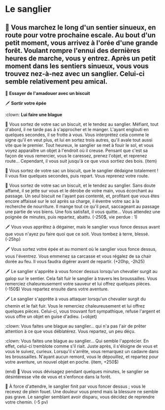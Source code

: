 # Le sanglier
## :evergreen_tree: Vous marchez le long d'un sentier sinueux, en route pour votre prochaine escale. Au bout d'un petit moment, vous arrivez à l'orée d'une grande forêt. Voulant rompre l'ennui des dernières heures de marche, vous y entrez. Après un petit moment dans les sentiers sinueux, vous vous trouvez nez-à-nez avec un sanglier. Celui-ci semble relativement peu amical.

:cookie: **Essayer de l'amadouer avec un biscuit**

:dagger: **Sortir votre épée**

:clown: **Lui faire une blague**


:cookie: Vous sortez de votre sac un biscuit, et le tendez au sanglier. Méfiant, tout d'abord, il ne tarde pas à s'approcher et le manger. L'ayant englouti en quelques secondes, il se frotte à vous. Vous interprétez cela comme le signe qu'il en veut plus, et lui en sortez trois autres, qu'il avale tout aussi vite que le premier. Tout heureux, le sanglier se met à fouir le sol, et vous voyez apparaître un objet à l'endroit où il creuse. Pensant que c'est sa façon de vous remercier, vous le caressez, prenez l'objet, et reprenez route... Cependant, il vous suit jusqu'à ce que vous sortiez des bois.  (item)

:cookie: Vous sortez de votre sac un biscuit, que le sanglier dédaigne totalement ! Il vous fixe quelques secondes, puis repart. Vous reprenez votre route.

:cookie: Vous sortez de votre sac un biscuit, et le tendez au sanglier. Sans doute affamé, il se jette sur vous et le dérobe de votre main, vous écorchant au passage. Un seul biscuit ne l'ayant pas contenté, et, profitant que vous êtes encore affaissé sur le sol après sa charge, il éventre votre sac à la recherche de nourriture. Il mange tout ce qu'il peut, saccageant au passage une partie de vos biens. Une fois satisfait, il vous quitte... Vous attendez une poignée de minutes, puis repartez, abattu. (-250$, vie perdue : 1)


:dagger: Vous vous apprêtez à dégainer, mais le sanglier vous fonce dessus avant que vous n'ayez pu faire quoi que ce soit. Vous tombez à terre, blessé. (-25hp)

:dagger: Vous sortez votre épée et au moment où le sanglier vous fonce dessus, vous l'éventrez. Vous emmenez sa carcasse et vous régalez de sa chair dorée au feu. Il vous faudra digérer avant de repartir. (+20hp, -2h25)

:dagger: Le sanglier s'apprête à vous foncer dessus lorsqu'un chevalier surgit au galop sur le sentier. Cela fait fuir le sanglier à travers les broussailles. Vous remerciez chaleureusement votre sauveur et lui offrez quelques pièces. (-150$) Vous repartez ensuite dans votre aventure.

:dagger:  Le sanglier s'apprête à vous attaquer lorsqu'un chevalier surgit du chemin et le fait fuir. Vous le remerciez chaleureusement et lui offrez quelques pièces. Celui-ci, vous trouvant fort sympathique, refuse l'argent et vous offre un objet en guise d'adieu. (+objet)


:clown: Vous faites une blague au sanglier... qui n'a pas l'air de prêter attention à ce que vous déblatérez. Vous repartez, un peu déçu. 

:clown: Vous faites une blague au sanglier... Qui semble l'apprécier. En effet, celui-ci tremblote comme s'il riait. Juste après, il s'éloigne de vous et vous le suivez, curieux. Lorsqu'il s'arrête, vous remarquez un cadavre dans les broussailles. N'ayant aucun remord, vous le dépouillez, et repartez pour votre aventure, un nouvel objet en poche. (item, +250$)



(end)
:boar: Vous vous dévisagez pendant quelques minutes, le sanglier se désintéresse vite de vous et s'enfonce dans la forêt.

:boar: À force d'attendre, le sanglier finit par vous foncer dessus ; vous le recevez de plein fouet. Une douleur vous prend mais la blessure ne semble pas grave. Le sanglier semblant avoir disparu, vous décidez de reprendre votre chemin. (-5 pv)
